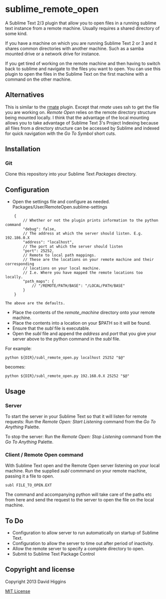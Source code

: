 sublime_remote_open
===================

A Sublime Text 2/3 plugin that allow you to open files in a running sublime text instance from a remote machine.
Usually requires a shared directory of some kind.

If you have a machine on which you are running Sublime Text 2 or 3 and it shares common directories with another machine.
Such as a samba mounted drive or a network drive for instance.

If you get tired of working on the remote machine and then having to switch back to sublime and navigate to the files you want to open. You can use this plugin to open the files in the Sublime Text on the first machine with a command on the other machine.

## Alternatives

This is similar to the [rmate](http://canadian-fury.com/2012/06/26/using-textmate-2-s-rmate-with-sublime-text-2/) plugin. Except that *rmate* uses ssh to get the file you are working on. *Remote Open* relies on the remote directory structure being mounted locally. I think that the advantage of the local mounting allows you to take advantage of Sublime Text 3's Project Indexing because all files from a directory structure can be accessed by Sublime and indexed for quick navigation with the *Go To Symbol* short cuts.

## Installation

### Git

Clone this repository into your Sublime Text *Packages* directory.

## Configuration

* Open the settings file and configure as needed.
    Packages/User/RemoteOpen.sublime-settings
```
	{
		// Whether or not the plugin prints information to the python command
		"debug": false,
		// The address at which the server should listen. E.g. 192.186.0.X
		"address": "localhost",
		// The port at which the server should listen
		"port": 25252,
		// Remote to local path mappings.
		// These are the locations on your remote machine and their corresponding
		// locations on your local machine.
		// I.e. Where you have mapped the remote locations too locally.
		"path_maps": {
			// "/REMOTE/PATH/BASE": "/LOCAL/PATH/BASE"
		}
	}
```
	The above are the defaults.

* Place the contents of the *remote_machine* directory onto your remote machine.
* Place the contents into a location on your $PATH so it will be found.
* Ensure that the *subl* file is executable.
* Open the *subl* file and append the *address* and *port* that you give your server above to the python command in the *subl* file.

For example:

    python ${DIR}/subl_remote_open.py localhost 25252 "$@"

becomes:

    python ${DIR}/subl_remote_open.py 192.168.0.X 25252 "$@"

## Usage

### Server

To start the server in your Sublime Text so that it will listen for remote requests:
Run the *Remote Open: Start Listening* command from the *Go To Anything* Palette.

To stop the server:
Run the *Remote Open: Stop Listening* command from the *Go To Anything* Palette.

### Client / Remote Open command

With Sublime Text open and the Remote Open server listening on your local machine.
Run the supplied *subl* commmand on your remote machine, passing it a file to open.

    subl FILE_TO_OPEN.EXT

The command and accompanying python will take care of the paths etc from here and
send the request to the server to open the file on the local machine.

## To Do

* Configuration to allow server to run automatically on startup of Sublime Text.
* Configuration to allow the server to time out after period of inactivity.
* Allow the remote server to specify a complete directory to open.
* Submit to Sublime Text Package Control

## Copyright and license
Copyright 2013 David Higgins

[MIT License](LICENSE-MIT)







